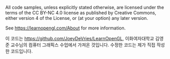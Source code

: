 All code samples, unless explicitly stated otherwise, are licensed under the terms of the CC BY-NC 4.0 license as published by Creative Commons, either version 4 of the License, or (at your option) any later version.

See https://learnopengl.com/About for more information.

이 코드는 https://github.com/JoeyDeVries/LearnOpenGL, 이화여자대학교 김영준 교수님의 컴퓨터 그래픽스 수업에서 가져온 것입니다.
수정한 코드는 제가 직접 작성한 코드입니다.
